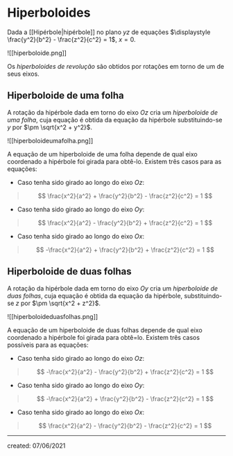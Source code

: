 # Hiperboloides
Dada a [[Hipérbole|hipérbole]] no plano $yz$ de equações $\displaystyle \frac{y^2}{b^2} - \frac{z^2}{c^2} = 1$, $x = 0$.

![[hiperboloide.png]]

Os *hiperboloides de revolução* são obtidos por rotações em torno de um de seus eixos.

## Hiperboloide de uma folha
A rotação da hipérbole dada em torno do eixo $Oz$ cria um *hiperboloide de uma folha*, cuja equação é obtida da equação da hipérbole substituindo-se $y$ por $\pm \sqrt{x^2 + y^2}$.

![[hiperboloideumafolha.png]]

A equação de um hiperboloide de uma folha depende de qual eixo coordenado a hipérbole foi girada para obtê-lo. Existem três casos para as equações:

- Caso tenha sido girado ao longo do eixo $Oz$:
>$$
  \frac{x^2}{a^2} + \frac{y^2}{b^2} - \frac{z^2}{c^2} = 1
>$$

- Caso tenha sido girado ao longo do eixo $Oy$:
>$$
  \frac{x^2}{a^2} - \frac{y^2}{b^2} + \frac{z^2}{c^2} = 1
>$$

- Caso tenha sido girado ao longo do eixo $Ox$:
>$$
  -\frac{x^2}{a^2} + \frac{y^2}{b^2} + \frac{z^2}{c^2} = 1
>$$

## Hiperboloide de duas folhas
A rotação da hipérbole dada em torno do eixo $Oy$ cria um *hiperboloide de duas folhas*, cuja equação é obtida da equação da hipérbole, substituindo-se $z$ por $\pm \sqrt{x^2 + z^2}$.

![[hiperboloideduasfolhas.png]]

A equação de um hiperboloide de duas folhas depende de qual eixo coordenado a hipérbole foi girada para obtê=lo. Existem três casos possíveis para as equações:

- Caso tenha sido girado ao longo do eixo $Oz$:
>$$
  -\frac{x^2}{a^2} - \frac{y^2}{b^2} + \frac{z^2}{c^2} = 1
>$$

- Caso tenha sido girado ao longo do eixo $Oy$:
>$$
  -\frac{x^2}{a^2} + \frac{y^2}{b^2} - \frac{z^2}{c^2} = 1
>$$

- Caso tenha sido girado ao longo do eixo $Ox$:
>$$
  \frac{x^2}{a^2} - \frac{y^2}{b^2} - \frac{z^2}{c^2} = 1
>$$

---

created: 07/06/2021
